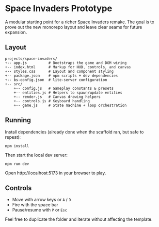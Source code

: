 # Space Invaders Prototype

A modular starting point for a richer Space Invaders remake. The goal is to prove out the new monorepo layout and leave clear seams for future expansion.

## Layout

```
projects/space-invaders/
+-- app.js          # Bootstraps the game and DOM wiring
+-- index.html      # Markup for HUD, controls, and canvas
+-- styles.css      # Layout and component styling
+-- package.json    # npm scripts + dev dependencies
+-- bs-config.json  # lite-server configuration
+-- src/
    +-- config.js   # Gameplay constants & presets
    +-- entities.js # Helpers to spawn/update entities
    +-- render.js   # Canvas drawing helpers
    +-- controls.js # Keyboard handling
    +-- game.js     # State machine + loop orchestration
```

## Running

Install dependencies (already done when the scaffold ran, but safe to repeat):

```
npm install
```

Then start the local dev server:

```
npm run dev
```

Open http://localhost:5173 in your browser to play.

## Controls

- Move with arrow keys or `A` / `D`
- Fire with the space bar
- Pause/resume with `P` or `Esc`

Feel free to duplicate the folder and iterate without affecting the template.
